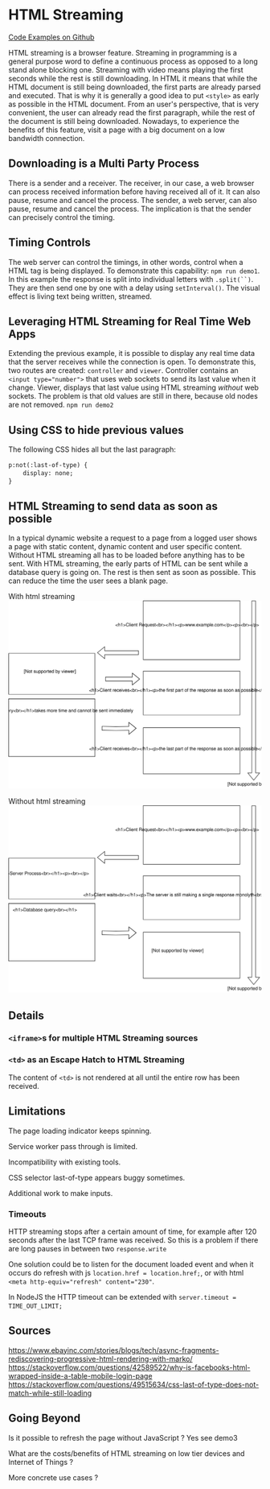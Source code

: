 # HTML Streaming

[Code Examples on Github](https://github.com/GrosSacASac/JavaScript-Set-Up/tree/master/general/html-streaming)

HTML streaming is a browser feature. Streaming in programming is a general purpose word to define a continuous process as opposed to a long stand alone blocking one. Streaming with video means playing the first seconds while the rest is still downloading. In HTML it means that while the HTML document is still being downloaded, the first parts are already parsed and executed. That is why it is generally a good idea to put `<style>` as early as possible in the HTML document. From an user's perspective, that is very convenient, the user can already read the first paragraph, while the rest of the document is still being downloaded. Nowadays, to experience the benefits of this feature, visit a page with a big document on a low bandwidth connection.

## Downloading is a Multi Party Process

There is a sender and a receiver. The receiver, in our case, a web browser can process received information before having received all of it. It can also pause, resume and cancel the process. The sender, a web server, can also pause, resume and cancel the process. The implication is that the sender can precisely control the timing.

## Timing Controls

The web server can control the timings, in other words, control when a HTML tag is being displayed. To demonstrate this capability: `npm run demo1`. In this example the response is split into individual letters with ```.split(``)```. They are then send one by one with a delay using `setInterval()`. The visual effect is living text being written, streamed.

## Leveraging HTML Streaming for Real Time Web Apps

Extending the previous example, it is possible to display any real time data that the server receives while the connection is open. To demonstrate this, two routes are created: `controller` and `viewer`. Controller contains an `<input type="number">` that uses web sockets to send its last value when it change. Viewer, displays that last value using HTML streaming *without* web sockets. The problem is that old values are still in there, because old nodes are not removed. `npm run demo2`

## Using CSS to hide previous values

The following CSS hides all but the last paragraph:

```
p:not(:last-of-type) {
    display: none;
}
```

## HTML Streaming to send data as soon as possible

In a typical dynamic website a request to a page from a logged user shows a page with static content, dynamic content and user specific content. Without HTML streaming all has to be loaded before anything has to be sent. With HTML streaming, the early parts of HTML can be sent while a database query is going on. The rest is then sent as soon as possible. This can reduce the time the user sees a blank page.

With html streaming <img src="diagrams/with.svg" alt="with">

Without html streaming <img src="diagrams/without.svg" alt="without">

## Details

### `<iframe>`s for multiple HTML Streaming sources

### `<td>` as an Escape Hatch to HTML Streaming

The content of `<td>` is not rendered at all until the entire row has been received.

## Limitations

The page loading indicator keeps spinning.

Service worker pass through is limited.

Incompatibility with existing tools.

CSS selector last-of-type appears buggy sometimes.

Additional work to make inputs.

### Timeouts

HTTP streaming stops after a certain amount of time, for example after 120 seconds after the last TCP frame was received. So this is a problem if there are long pauses in between two `response.write`

One solution could be to listen for the document loaded event and when it occurs do refresh with js `location.href = location.href;`, or with html `<meta http-equiv="refresh" content="230"`.

In NodeJS the HTTP timeout can be extended with `server.timeout = TIME_OUT_LIMIT;`


## Sources

https://www.ebayinc.com/stories/blogs/tech/async-fragments-rediscovering-progressive-html-rendering-with-marko/
https://stackoverflow.com/questions/42589522/why-is-facebooks-html-wrapped-inside-a-table-mobile-login-page
https://stackoverflow.com/questions/49515634/css-last-of-type-does-not-match-while-still-loading

## Going Beyond

Is it possible to refresh the page without JavaScript ? Yes see demo3

What are the costs/benefits of HTML streaming on low tier devices and Internet of Things ?

More concrete use cases ?

